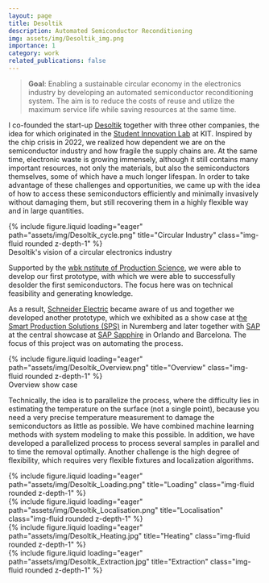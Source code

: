 ```yaml
---
layout: page
title: Desoltik
description: Automated Semiconductor Reconditioning
img: assets/img/Desoltik_img.png
importance: 1
category: work
related_publications: false
---
```


> **Goal**: Enabling a sustainable circular economy in the electronics industry by developing an automated semiconductor reconditioning system. The aim is to reduce the costs of reuse and utilize the maximum service life while saving resources at the same time.

I co-founded the start-up [Desoltik](https://desoltik.com/) together with three other companies, the idea for which originated in the [Student Innovation Lab](https://www.kit-student-innovation-lab.de/) at KIT. Inspired by the chip crisis in 2022, we realized how dependent we are on the semiconductor industry and how fragile the supply chains are. At the same time, electronic waste is growing immensely, although it still contains many important resources, not only the materials, but also the semiconductors themselves, some of which have a much longer lifespan.
In order to take advantage of these challenges and opportunities, we came up with the idea of how to access these semiconductors efficiently and minimally invasively without damaging them, but still recovering them in a highly flexible way and in large quantities.

<div class="row">
    <div class="col-sm mt-3 mt-md-0">
        {% include figure.liquid loading="eager" path="assets/img/Desoltik_cycle.png" title="Circular Industry" class="img-fluid rounded z-depth-1" %}
    </div>
</div>
<div class="caption">
    Desoltik's vision of a circular electronics industry
</div>

Supported by the [wbk nstitute of Production Science](https://www.wbk.kit.edu/english/index.php), we were able to develop our first prototype, with which we were able to successfully desolder the first semiconductors. The focus here was on technical feasibility and generating knowledge.

As a result, [Schneider Electric](https://www.se.com/ww/en/) became aware of us and together we developed another prototype, which we exhibited as a show case at t[he Smart Production Solutions (SPS)](https://sps.mesago.com/nuernberg/en/press/press-releases/sps-press-releases/finalreport-2023.html) in Nuremberg and later together with [SAP](https://www.sap.com/germany/index.html) at the central showcase at [SAP Sapphire](https://www.sap.com/assetdetail/2024/06/0e28ae4d-c27e-0010-bca6-c68f7e60039b.html) in Orlando and Barcelona. The focus of this project was on automating the process.

<div class="row">
    <div class="col-sm mt-3 mt-md-0">
        {% include figure.liquid loading="eager" path="assets/img/Desoltik_Overview.png" title="Overview" class="img-fluid rounded z-depth-1" %}
    </div>
</div>
<div class="caption">
    Overview show case
</div>

Technically, the idea is to parallelize the process, where the difficulty lies in estimating the temperature on the surface (not a single point), because you need a very precise temperature measurement to damage the semiconductors as little as possible. We have combined machine learning methods with system modeling to make this possible. In addition, we have developed a parallelized process to process several samples in parallel and to time the removal optimally. Another challenge is the high degree of flexibility, which requires very flexible fixtures and localization algorithms.

<div class="row">
    <div class="col-sm mt-3 mt-md-0">
        {% include figure.liquid loading="eager" path="assets/img/Desoltik_Loading.png" title="Loading" class="img-fluid rounded z-depth-1" %}
    </div>
    <div class="col-sm mt-3 mt-md-0">
        {% include figure.liquid loading="eager" path="assets/img/Desoltik_Localisation.png" title="Localisation" class="img-fluid rounded z-depth-1" %}
    </div>
    <div class="col-sm mt-3 mt-md-0">
        {% include figure.liquid loading="eager" path="assets/img/Desoltik_Heating.jpg" title="Heating" class="img-fluid rounded z-depth-1" %}
    </div>
    <div class="col-sm mt-3 mt-md-0">
        {% include figure.liquid loading="eager" path="assets/img/Desoltik_Extraction.jpg" title="Extraction" class="img-fluid rounded z-depth-1" %}
    </div>
</div>
